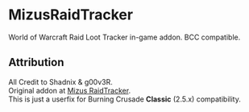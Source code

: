 # MizusRaidTracker
World of Warcraft Raid Loot Tracker in-game addon. BCC compatible.

## Attribution
All Credit to Shadnix & g00v3R.  
Original addon at [Mizus RaidTracker](https://www.curseforge.com/wow/addons/mizusraidtracker).  
This is just a userfix for Burning Crusade **Classic** (2.5.x) compatibility.
